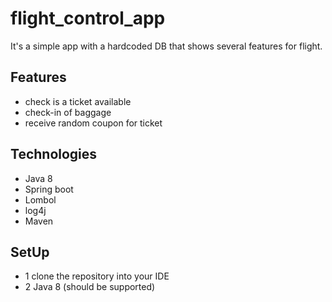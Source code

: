 # flight_control_app
It's a simple app with a hardcoded DB that shows several features for flight. 

## Features 
* check is a ticket available
* check-in of baggage
* receive random coupon for ticket


## Technologies
* Java 8
* Spring boot
* Lombol
* log4j
* Maven

## SetUp
* 1 clone the repository into your IDE
* 2 Java 8 (should be supported)

